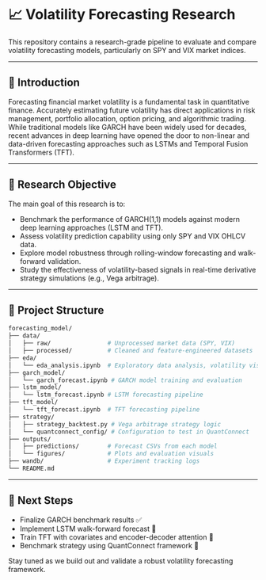 # 📈 Volatility Forecasting Research

This repository contains a research-grade pipeline to evaluate and compare volatility forecasting models, particularly on SPY and VIX market indices.

---

## 🧠 Introduction

Forecasting financial market volatility is a fundamental task in quantitative finance. Accurately estimating future volatility has direct applications in risk management, portfolio allocation, option pricing, and algorithmic trading. While traditional models like GARCH have been widely used for decades, recent advances in deep learning have opened the door to non-linear and data-driven forecasting approaches such as LSTMs and Temporal Fusion Transformers (TFT).

---

## 🎯 Research Objective

The main goal of this research is to:

- Benchmark the performance of GARCH(1,1) models against modern deep learning approaches (LSTM and TFT).
- Assess volatility prediction capability using only SPY and VIX OHLCV data.
- Explore model robustness through rolling-window forecasting and walk-forward validation.
- Study the effectiveness of volatility-based signals in real-time derivative strategy simulations (e.g., Vega arbitrage).

---

## 📂 Project Structure

```bash
forecasting_model/
├── data/
│   ├── raw/                # Unprocessed market data (SPY, VIX)
│   ├── processed/          # Cleaned and feature-engineered datasets
├── eda/
│   └── eda_analysis.ipynb  # Exploratory data analysis, volatility visualization
├── garch_model/
│   └── garch_forecast.ipynb # GARCH model training and evaluation
├── lstm_model/
│   └── lstm_forecast.ipynb # LSTM forecasting pipeline
├── tft_model/
│   └── tft_forecast.ipynb  # TFT forecasting pipeline
├── strategy/
│   ├── strategy_backtest.py # Vega arbitrage strategy logic
│   └── quantconnect_config/ # Configuration to test in QuantConnect
├── outputs/
│   ├── predictions/        # Forecast CSVs from each model
│   └── figures/            # Plots and evaluation visuals
├── wandb/                  # Experiment tracking logs
└── README.md
```

---

## 📌 Next Steps

- Finalize GARCH benchmark results ✅
- Implement LSTM walk-forward forecast 🔄
- Train TFT with covariates and encoder-decoder attention 🔄
- Benchmark strategy using QuantConnect framework 🔄

Stay tuned as we build out and validate a robust volatility forecasting framework.
